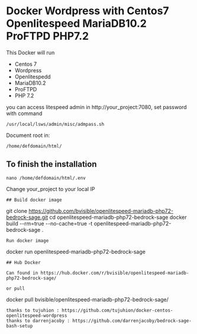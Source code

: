 # Docker Wordpress with Centos7 Openlitespeed MariaDB10.2 ProFTPD PHP7.2

This Docker will run

- Centos 7
- Wordpress
- Openlitespedd
- MariaDB10.2
- ProFTPD
- PHP 7.2

you can access litespeed admin in http://your_project:7080, set password with command

```/usr/local/lsws/admin/misc/admpass.sh```

Document root in:
```
/home/defdomain/html/
```
## To finish the installation
```
nano /home/defdomain/html/.env
```
Change your_project to your local IP
```
## Build docker image
```
git clone https://github.com/bvisible/openlitespeed-mariadb-php72-bedrock-sage.git
cd openlitespeed-mariadb-php72-bedrock-sage
docker build --rm=true --no-cache=true -t openlitespeed-mariadb-php72-bedrock-sage .
```
Run docker image
```
docker run openlitespeed-mariadb-php72-bedrock-sage
```
## Hub Docker

Can found in https://hub.docker.com/r/bvisible/openlitespeed-mariadb-php72-bedrock-sage/

or pull
```
docker pull bvisible/openlitespeed-mariadb-php72-bedrock-sage/
```
thanks to tujuhion : https://github.com/tujuhion/docker-centos-openlitespeed-wordpress
thanks to darrenjacoby : https://github.com/darrenjacoby/bedrock-sage-bash-setup
